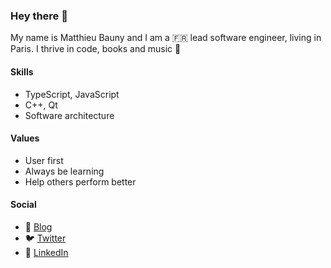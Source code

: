 ### Hey there 👋

My name is Matthieu Bauny and I am a 🇫🇷 lead software engineer, living in Paris.
I thrive in code, books and music 🤘

#### Skills
- TypeScript, JavaScript
- C++, Qt
- Software architecture

#### Values
- User first
- Always be learning
- Help others perform better

#### Social
- 📓 [Blog](https://github.com/mbauny/blog#meet-the-engineer)
- 🐦 [Twitter](https://twitter.com/mbauny)
- 🤝 [LinkedIn](https://www.linkedin.com/in/mbauny)
